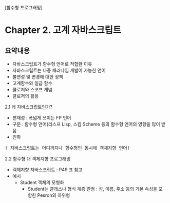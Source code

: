[함수형 프로그래밍]

# Chapter 2. 고계 자바스크립트

## 요약내용
- 자바스크립트가 함수형 언어로 적합한 이유
- 자바스크립트는 다중 패러다임 개발이 가능한 언어
- 불변성 및 변경에 대한 정책
- 고계함수와 일급 함수
- 클로저와 스코프 개념
- 클로저의 활용

2.1 왜 자바스크립트인가?
- 편재성 : 폭넒게 쓰이는 FP 언어
- 구문 : 함수형 언어(리스프 Lisp, 스킴 Scheme 등의 함수형 언어의 영향을 많이 받음
- 진화

<pre>
! 자바스크립트는 어디까지나 함수형인 동시에 객체지향 언어!
</pre>

2.2 함수형 대 객체지향 프로그래밍
- 객체지향 자바스크립트 : P49 표 참고
- 예시 
    - Student 객체의 모형화
        - Student는 클래스나 형식 계층 관점 : 성, 이름, 주소 등의 기본 속성을 포함한 Pesron의 하위형
